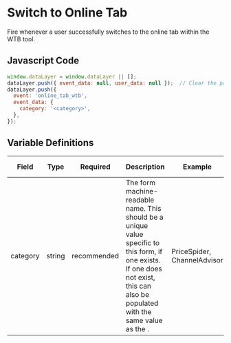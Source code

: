# Switch to Online Tab

Fire whenever a user successfully switches to the online tab wiithin the WTB tool.

## Javascript Code

```js
window.dataLayer = window.dataLayer || [];
dataLayer.push({ event_data: null, user_data: null });  // Clear the previous event_data object.
dataLayer.push({
  event: 'online_tab_wtb',
  event_data: {
    category: '<category>',
  },
});
```

## Variable Definitions

|Field|Type|Required|Description|Example|Pattern|Min Length|Max Length|Minimum|Maximum|Multiple Of|
| --- | --- | --- | --- | --- | --- | --- | --- | --- | --- | --- |
|category|string|recommended|The form machine-readable name. This should be a unique value specific to this form, if one exists. If one does not exist, this can also be populated with the same value as the <name>.|PriceSpider, ChannelAdvisor|
